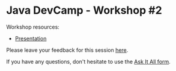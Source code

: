 # Java DevCamp - Workshop #2

Workshop resources:

- [Presentation](JavaDevCamp2023-Workshop%202.pdf)

Please leave your feedback for this
session [here](https://forms.office.com/Pages/ResponsePage.aspx?id=Wht7-jR7h0OUrtLBeN7O4Xx7OqnIcCRNs9RNVcyqJNZUMVNVTlhJN1NGUjBIOUNQOTlUTEg2RzVGNy4u).

If you have any questions, don't hesitate to use
the [Ask It All form](https://forms.office.com/Pages/ResponsePage.aspx?id=Wht7-jR7h0OUrtLBeN7O4Xx7OqnIcCRNs9RNVcyqJNZUNlZYVkNONENMTU9OODAwU0U5MEQ3T1ZXQy4u).
